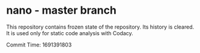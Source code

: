 # nano - master branch

This repository contains frozen state of the repository.
Its history is cleared. It is used only for static code
analysis with Codacy.

Commit Time: 1691391803